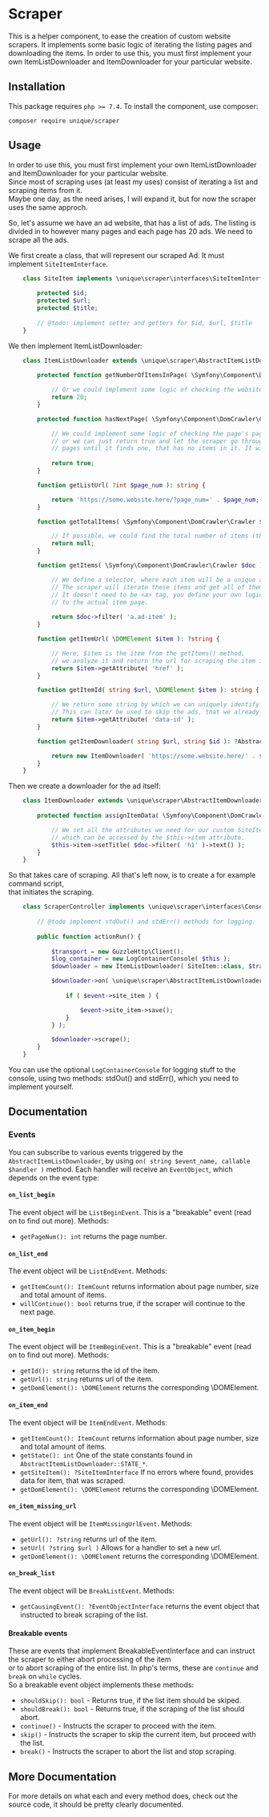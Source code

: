 # Scraper
This is a helper component, to ease the creation of custom website scrapers.
It implements some basic logic of iterating the listing pages and downloading the items.
In order to use this, you must first implement your own ItemListDownloader and ItemDownloader for your particular website.

## Installation
This package requires `php >= 7.4`. To install the component, use composer:
```
composer require unique/scraper
```

## Usage
In order to use this, you must first implement your own ItemListDownloader and ItemDownloader for your particular website.  
Since most of scraping uses (at least my uses) consist of iterating a list and scraping items from it.  
Maybe one day, as the need arises, I will expand it, but for now the scraper uses the same approch.

So, let's assume we have an ad website, that has a list of ads. The listing is divided in to however many pages and each page has 20 ads. We need to scrape all the ads.

We first create a class, that will represent our scraped Ad. It must implement `SiteItemInterface`.
```php
    class SiteItem implements \unique\scraper\interfaces\SiteItemInterface {
        
        protected $id;
        protected $url;
        protected $title;
        
        // @todo: implement setter and getters for $id, $url, $title
    }
```

We then implement ItemListDownloader:

```php
    class ItemListDownloader extends \unique\scraper\AbstractItemListDownloader {
        
        protected function getNumberOfItemsInPage( \Symfony\Component\DomCrawler\Crawler $doc ): ?int {

            // Or we could implement some logic of checking the website for the actual number.
            return 20;
        }

        protected function hasNextPage( \Symfony\Component\DomCrawler\Crawler $doc, int $current_page_num ): bool {

            // We could implement some logic of checking the page's paginator,
            // or we can just return true and let the scraper go through all of the listing
            // pages until it finds one, that has no items in it. It will then stop automatically.
            
            return true;
        }

        function getListUrl( ?int $page_num ): string {

            return 'https://some.website.here/?page_num=' . $page_num;
        }

        function getTotalItems( \Symfony\Component\DomCrawler\Crawler $doc ): ?int {

            // If possible, we could find the total number of items (that's in all of the listing pages)
            return null;
        }

        function getItems( \Symfony\Component\DomCrawler\Crawler $doc ): iterable {

            // We define a selector, where each item will be a unique ad.
            // The scraper will iterate these items and get all of them.
            // It doesn't need to be <a> tag, you define your own logic of how to get
            // to the actual item page.
            
            return $doc->filter( 'a.ad-item' );
        }

        function getItemUrl( \DOMElement $item ): ?string {

            // Here, $item is the item from the getItems() method,
            // we analyze it and return the url for scraping the item itself.
            return $item->getAttribute( 'href' );
        }

        function getItemId( string $url, \DOMElement $item ): string {

            // We return some string by which we can uniquely identify the ad.
            // This can later be used to skip the ads, that we already have in DB, for example.
            return $item->getAttribute( 'data-id' );
        }

        function getItemDownloader( string $url, string $id ): ?AbstractItemDownloader {

            return new ItemDownloader( 'https://some.website.here/' . $url, $id, $this, new SiteItem() );
        }
    }
```

Then we create a downloader for the ad itself:

```php
    class ItemDownloader extends \unique\scraper\AbstractItemDownloader {
        
        protected function assignItemData( \Symfony\Component\DomCrawler\Crawler $doc ) {

            // We set all the attributes we need for our custom SiteItem object,
            // which can be accessed by the $this->item attribute.
            $this->item->setTitle( $doc->filter( 'h1' )->text() );
        }
    }
```

So that takes care of scraping. All that's left now, is to create a for example command script,  
that initiates the scraping.

```php
    class ScraperController implements \unique\scraper\interfaces\ConsoleInterface {
        
        // @todo implement stdOut() and stdErr() methods for logging.
        
        public function actionRun() {
            
            $transport = new GuzzleHttp\Client();
            $log_container = new LogContainerConsole( $this );
            $downloader = new ItemListDownloader( SiteItem::class, $transport, $log_container );

            $downloader->on( \unique\scraper\AbstractItemListDownloader::EVENT_ON_ITEM_END, function ( \unique\scraper\events\ItemEndEvent $event ) {
                
                if ( $event->site_item ) {

                    $event->site_item->save();
                }
            } );

            $downloader->scrape();
        }
    }
```

You can use the optional `LogContainerConsole` for logging stuff to the console, using two methods:
stdOut() and stdErr(), which you need to implement yourself.

## Documentation

### Events
You can subscribe to various events triggered by the `AbstractItemListDownloader`, by using
`on( string $event_name, callable $handler )` method. Each handler will receive an `EventObject`,
which depends on the event type:
#### `on_list_begin`
The event object will be `ListBeginEvent`. This is a "breakable" event (read on to find out more).
Methods:
- `getPageNum(): int` returns the page number.

#### `on_list_end`
The event object will be `ListEndEvent`.
Methods:
- `getItemCount(): ItemCount` returns information about page number, size and total amount of items.
- `willContinue(): bool` returns true, if the scraper will continue to the next page.

#### `on_item_begin`
The event object will be `ItemBeginEvent`. This is a "breakable" event (read on to find out more).
Methods:
- `getId(): string` returns the id of the item.
- `getUrl(): string` returns url of the item.
- `getDomElement(): \DOMElement` returns the corresponding \DOMElement.

#### `on_item_end`
The event object will be `ItemEndEvent`.
Methods:
- `getItemCount(): ItemCount` returns information about page number, size and total amount of items.
- `getState(): int` One of the state constants found in `AbstractItemListDownloader::STATE_*`.
- `getSiteItem(): ?SiteItemInterface` If no errors where found, provides data for item, that was scraped.
- `getDomElement(): \DOMElement` returns the corresponding \DOMElement.

#### `on_item_missing_url`
The event object will be `ItemMissingUrlEvent`.
Methods:
- `getUrl(): ?string` returns url of the item.
- `setUrl( ?string $url )` Allows for a handler to set a new url.
- `getDomElement(): \DOMElement` returns the corresponding \DOMElement.

#### `on_break_list`
The event object will be `BreakListEvent`.
Methods:
- `getCausingEvent(): ?EventObjectInterface` returns the event object that instructed to break scraping of the list.

#### Breakable events
These are events that implement BreakableEventInterface and can instruct the scraper to either abort processing of the item  
or to abort scraping of the entire list. In php's terms, these are `continue` and `break` on `while` cycles.  
So a breakable event object implements these methods:
- `shouldSkip(): bool` - Returns true, if the list item should be skiped.
- `shouldBreak(): bool` - Returns true, if the scraping of the list should abort.
- `continue()` - Instructs the scraper to proceed with the item.
- `skip()` - Instructs the scraper to skip the current item, but proceed with the list.
- `break()` - Instructs the scraper to abort the list and stop scraping.

## More Documentation

For more details on what each and every method does, check out the source code, it should
be pretty clearly documented.